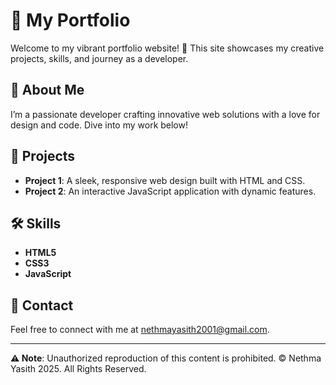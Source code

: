 # 🎨 My Portfolio

Welcome to my vibrant portfolio website! 🌟 This site showcases my creative projects, skills, and journey as a developer.

## 🚀 About Me
I’m a passionate developer crafting innovative web solutions with a love for design and code. Dive into my work below!

## 💼 Projects
- **Project 1**: A sleek, responsive web design built with HTML and CSS.  
- **Project 2**: An interactive JavaScript application with dynamic features.  

## 🛠️ Skills
- **HTML5**  
- **CSS3**  
- **JavaScript**  

## 📧 Contact
Feel free to connect with me at [nethmayasith2001@gmail.com](mailto:nethmayasith2001@gmail.com).

---

**⚠️ Note**: Unauthorized reproduction of this content is prohibited. © Nethma Yasith 2025. All Rights Reserved.
